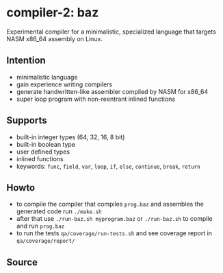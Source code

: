 # compiler-2: baz

Experimental compiler for a minimalistic, specialized language that targets NASM
x86_64 assembly on Linux.

## Intention

* minimalistic language
* gain experience writing compilers
* generate handwritten-like assembler compiled by NASM for x86_64
* super loop program with non-reentrant inlined functions

## Supports

* built-in integer types (64, 32, 16, 8 bit)
* built-in boolean type
* user defined types
* inlined functions
* keywords: `func`, `field`, `var`, `loop`, `if`, `else`, `continue`, `break`, `return`

## Howto

* to compile the compiler that compiles `prog.baz` and assembles the generated
code run `./make.sh`
* after that use `./run-baz.sh myprogram.baz` or `./run-baz.sh` to compile and
run `prog.baz`
* to run the tests `qa/coverage/run-tests.sh` and see coverage report in `qa/coverage/report/`

## Source

```text
